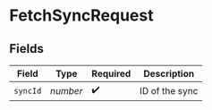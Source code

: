# FetchSyncRequest


## Fields

| Field              | Type               | Required           | Description        |
| ------------------ | ------------------ | ------------------ | ------------------ |
| `syncId`           | *number*           | :heavy_check_mark: | ID of the sync     |